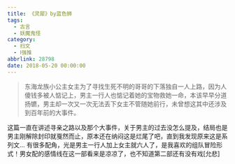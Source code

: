 ```yaml
---
title: 《灵犀》by蓝色狮
tags:
  - 古言
  - 妖魔鬼怪
category:
  - 扫文
  - Ⅰ强推
abbrlink: 28798
date: 2018-05-20 00:00:00
---
```

<meta name="referrer" content="no-referrer" />

> 东海龙族小公主女主为了寻找生死不明的哥哥的下落独自一人上路，因为人傻钱多被人惦记上，男主一行人也惦记着她的宝物救她一命，本该早早分道扬镳，男主却一次又一次无法丢下女主不管随她前行，未曾想这其中还涉及到百年前的大事件。

<!-- more -->

这篇一直在讲述寻亲之路以及那个大事件，关于男主的过去没怎么提及，结局也是男主刚解除封印就戛然而止，原本还在纳闷这是烂尾了吧，直到我发现原来这是系列文…
有很多配角，光是男主一行人加上女主就六人了，是我喜欢的组队冒险形式！男女配的感情线在这一部看来是凉凉了，也不知道第二部还有没有戏[允悲]